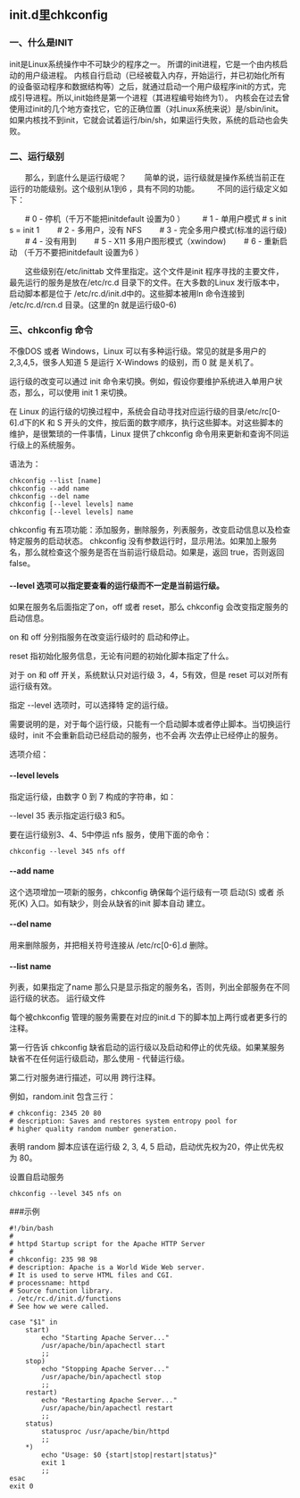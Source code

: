 ## init.d里chkconfig

### 一、什么是INIT
  init是Linux系统操作中不可缺少的程序之一。 
  所谓的init进程，它是一个由内核启动的用户级进程。 
  内核自行启动（已经被载入内存，开始运行，并已初始化所有的设备驱动程序和数据结构等）之后，就通过启动一个用户级程序init的方式，完成引导进程。所以,init始终是第一个进程（其进程编号始终为1）。 
  内核会在过去曾使用过init的几个地方查找它，它的正确位置（对Linux系统来说）是/sbin/init。如果内核找不到init，它就会试着运行/bin/sh，如果运行失败，系统的启动也会失败。 
### 二、运行级别

　　那么，到底什么是运行级呢？ 
　　简单的说，运行级就是操作系统当前正在运行的功能级别。这个级别从1到6 ，具有不同的功能。 
　　不同的运行级定义如下：

　　# 0 - 停机（千万不能把initdefault 设置为0 ） 
　　# 1 - 单用户模式 # s init s = init 1 
　　# 2 - 多用户，没有 NFS 
　　# 3 - 完全多用户模式(标准的运行级) 
　　# 4 - 没有用到 
　　# 5 - X11 多用户图形模式（xwindow) 
　　# 6 - 重新启动 （千万不要把initdefault 设置为6 ） 

　　这些级别在/etc/inittab 文件里指定。这个文件是init 程序寻找的主要文件，最先运行的服务是放在/etc/rc.d 目录下的文件。在大多数的Linux 发行版本中，启动脚本都是位于 /etc/rc.d/init.d中的。这些脚本被用ln 命令连接到 /etc/rc.d/rcn.d 目录。(这里的n 就是运行级0-6) 

### 三、chkconfig 命令 

不像DOS 或者 Windows，Linux 可以有多种运行级。常见的就是多用户的2,3,4,5，很多人知道 5 是运行 X-Windows 的级别，而 0 就 是关机了。

运行级的改变可以通过 init 命令来切换。例如，假设你要维护系统进入单用户状态，那么，可以使用 init 1 来切换。

在 Linux 的运行级的切换过程中，系统会自动寻找对应运行级的目录/etc/rc[0-6].d下的K 和 S 开头的文件，按后面的数字顺序，执行这些脚本。对这些脚本的维护，是很繁琐的一件事情，Linux 提供了chkconfig 命令用来更新和查询不同运行级上的系统服务。
 
语法为： 

	chkconfig --list [name] 
	chkconfig --add name 
	chkconfig --del name 
	chkconfig [--level levels] name 
	chkconfig [--level levels] name 

chkconfig 有五项功能：添加服务，删除服务，列表服务，改变启动信息以及检查特定服务的启动状态。 
chkconfig 没有参数运行时，显示用法。如果加上服务名，那么就检查这个服务是否在当前运行级启动。如果是，返回 true，否则返回 false。 

#### --level 选项可以指定要查看的运行级而不一定是当前运行级。 

如果在服务名后面指定了on，off 或者 reset，那么 chkconfig 会改变指定服务的启动信息。

on 和 off 分别指服务在改变运行级时的 启动和停止。

reset 指初始化服务信息，无论有问题的初始化脚本指定了什么。 

对于 on 和 off 开关，系统默认只对运行级 3，4，5有效，但是 reset 可以对所有运行级有效。

指定 --level 选项时，可以选择特 定的运行级。 

需要说明的是，对于每个运行级，只能有一个启动脚本或者停止脚本。当切换运行级时，init 不会重新启动已经启动的服务，也不会再 次去停止已经停止的服务。 

选项介绍： 

#### --level levels 

指定运行级，由数字 0 到 7 构成的字符串，如： 

--level 35 表示指定运行级3 和5。 

要在运行级别3、4、5中停运 nfs 服务，使用下面的命令：

	chkconfig --level 345 nfs off 

#### --add name 

这个选项增加一项新的服务，chkconfig 确保每个运行级有一项 启动(S) 或者 杀死(K) 入口。如有缺少，则会从缺省的init 脚本自动 建立。 

#### --del name 

用来删除服务，并把相关符号连接从 /etc/rc[0-6].d 删除。 

#### --list name 

列表，如果指定了name 那么只是显示指定的服务名，否则，列出全部服务在不同运行级的状态。 
运行级文件 

每个被chkconfig 管理的服务需要在对应的init.d 下的脚本加上两行或者更多行的注释。 

第一行告诉 chkconfig 缺省启动的运行级以及启动和停止的优先级。如果某服务缺省不在任何运行级启动，那么使用 - 代替运行级。
 
第二行对服务进行描述，可以用 跨行注释。 

例如，random.init 包含三行： 

	# chkconfig: 2345 20 80 
	# description: Saves and restores system entropy pool for 
	# higher quality random number generation. 

表明 random 脚本应该在运行级 2, 3, 4, 5 启动，启动优先权为20，停止优先权为 80。 

设置自启动服务
	
	chkconfig --level 345 nfs on 

###示例
 
	#!/bin/bash 
	# 
	# httpd Startup script for the Apache HTTP Server 
	# 
	# chkconfig: 235 98 98 
	# description: Apache is a World Wide Web server. 
	# It is used to serve HTML files and CGI. 
	# processname: httpd 
	# Source function library. 
	. /etc/rc.d/init.d/functions 
	# See how we were called. 

	case "$1" in 
		start) 
			echo "Starting Apache Server..." 
			/usr/apache/bin/apachectl start 
			;; 
		stop) 
			echo "Stopping Apache Server..." 
			/usr/apache/bin/apachectl stop 
			;; 
		restart) 
			echo "Restarting Apache Server..." 
			/usr/apache/bin/apachectl restart 
			;; 
		status) 
			statusproc /usr/apache/bin/httpd 
			;; 
		*) 
			echo "Usage: $0 {start|stop|restart|status}" 
			exit 1 
			;; 
	esac 
	exit 0
